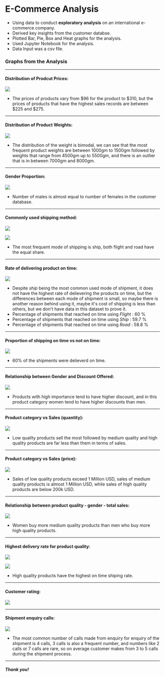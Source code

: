 # E-Commerce Analysis

* Using data to conduct **exploratory analysis** on an international e-commerce company. 
* Derived key insights from the customer databse. 
* Plotted Bar, Pie, Box and Heat graphs for the analysis. 
* Used Jupyter Notebook for the analysis. 
* Data Input was a csv file. 



### Graphs from the Analysis
---

#### Distribution of Prodcut Prices: 
![](https://github.com/meetghadiyali/e-commerce-analysis/blob/main/price-distribution.png)

* The prices of products vary from $96 for the product to $310, but the prices of products that have the highest sales records are between $225 and $275.


---

#### Distribution of Product Weights: 
![](https://github.com/meetghadiyali/e-commerce-analysis/blob/main/weight-distribution.png)

* The distribution of the weight is bimodal, we can see that the most frequent product weights are between 1000gm to 1500gm followed by weights that range from 4500gm up to 5500gm, and there is an outlier that is in between 7000gm and 8000gm.


---

#### Gender Proportion: 
![](https://github.com/meetghadiyali/e-commerce-analysis/blob/main/gender-proportion.png)

* Number of males is almost equal to number of females in the customer database. 


---


#### Commonly used shipping method: 
![](https://github.com/meetghadiyali/e-commerce-analysis/blob/main/mode-of-shipment.png)

![](https://github.com/meetghadiyali/e-commerce-analysis/blob/main/shipment-method.png)

* The most frequent mode of shipping is ship, both flight and road have the equal share. 

---

#### Rate of delivering product on time: 
![](https://github.com/meetghadiyali/e-commerce-analysis/blob/main/rate-of-shipping.png)

* Despite *ship* being the most common used mode of shipment, it does not have the highest rate of delievering the products on time, but the differences between each mode of shipment is small, so maybe there is another reason behind using it, maybe it's cost of shipping is less than others, but we don't have data in this dataset to prove it. 
* Percentage of shipments that reached on time using *Flight* : 60 %
* Percentage of shipments that reached on time using *Ship* : 59.7 %
* Percentage of shipments that reached on time using *Road* : 58.8 %


---

#### Proportion of shipping on time vs not on time: 
![](https://github.com/meetghadiyali/e-commerce-analysis/blob/main/pro-delivered-time.png)

* 60% of the shipments were delieverd on time.


---

#### Relationship between Gender and Discount Offered: 
![](https://github.com/meetghadiyali/e-commerce-analysis/blob/main/product-importance.png)

* Products with high importance tend to have higher discount, and in this product category women tend to have higher discounts than men.


---

#### Product category vs Sales (quantity): 
![](https://github.com/meetghadiyali/e-commerce-analysis/blob/main/sales-product.png)

* Low quality products sell the most followed by medium quality and high quality products are far less than them in terms of sales.


---

#### Product category vs Sales (price):
![](https://github.com/meetghadiyali/e-commerce-analysis/blob/main/sales-quality.png)

* Sales of low quality products exceed 1 Million USD, sales of medium quality products is almost 1 Million USD, while sales of high quality products are below 200k USD. 


---

#### Relationship between product quality - gender - total sales: 
![](https://github.com/meetghadiyali/e-commerce-analysis/blob/main/sales-gender.png)

* Women buy more medium quality products than men who buy more high quality products. 


---

#### Highest delivery rate for product quality: 
![](https://github.com/meetghadiyali/e-commerce-analysis/blob/main/product-importance-time.png)

![](https://github.com/meetghadiyali/e-commerce-analysis/blob/main/rtlnship-data.png)

* High quality products have the highest on time shiping rate. 


---

#### Customer rating: 
![](https://github.com/meetghadiyali/e-commerce-analysis/blob/main/customer-rate.png)


---


#### Shipment enquiry calls: 
![](https://github.com/meetghadiyali/e-commerce-analysis/blob/main/ship-enquiry.png)

* The most common number of calls made from enquiry for enquiry of the shipment is 4 calls, 3 calls is also a frequent number, and numbers like 2 calls or 7 calls are rare, so on average customer makes from 3 to 5 calls during the shipment process. 


---

##### Thank you! 
